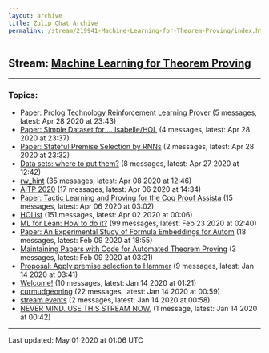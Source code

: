 ```yaml
---
layout: archive
title: Zulip Chat Archive
permalink: /stream/219941-Machine-Learning-for-Theorem-Proving/index.html
---
```


## Stream: [Machine Learning for Theorem Proving](https://leanprover-community.github.io/archive/stream/219941-Machine-Learning-for-Theorem-Proving/index.html)
---

### Topics:

* [Paper: Prolog Technology Reinforcement Learning Prover](topic/Paper.3A.20Prolog.20Technology.20Reinforcement.20Learning.20Prover.html) (5 messages, latest: Apr 28 2020 at 23:43)
* [Paper: Simple Dataset for ... Isabelle/HOL](topic/Paper.3A.20Simple.20Dataset.20for.20.2E.2E.2E.20Isabelle.2FHOL.html) (4 messages, latest: Apr 28 2020 at 23:37)
* [Paper: Stateful Premise Selection by RNNs](topic/Paper.3A.20Stateful.20Premise.20Selection.20by.20RNNs.html) (2 messages, latest: Apr 28 2020 at 23:32)
* [Data sets: where to put them?](topic/Data.20sets.3A.20where.20to.20put.20them.3F.html) (8 messages, latest: Apr 27 2020 at 12:42)
* [rw_hint](topic/rw_hint.html) (35 messages, latest: Apr 08 2020 at 12:46)
* [AITP 2020](topic/AITP.202020.html) (17 messages, latest: Apr 06 2020 at 14:34)
* [Paper: Tactic Learning and Proving for the Coq Proof Assista](topic/Paper.3A.20Tactic.20Learning.20and.20Proving.20for.20the.20Coq.20Proof.20Assista.html) (15 messages, latest: Apr 06 2020 at 03:02)
* [HOList](topic/HOList.html) (151 messages, latest: Apr 02 2020 at 00:06)
* [ML for Lean: How to do it?](topic/ML.20for.20Lean.3A.20How.20to.20do.20it.3F.html) (99 messages, latest: Feb 23 2020 at 02:40)
* [Paper: An Experimental Study of Formula Embeddings for Autom](topic/Paper.3A.20An.20Experimental.20Study.20of.20Formula.20Embeddings.20for.20Autom.html) (18 messages, latest: Feb 09 2020 at 18:55)
* [Maintaining Papers with Code for Automated Theorem Proving](topic/Maintaining.20Papers.20with.20Code.20for.20Automated.20Theorem.20Proving.html) (3 messages, latest: Feb 09 2020 at 03:21)
* [Proposal: Apply premise selection to Hammer](topic/Proposal.3A.20Apply.20premise.20selection.20to.20Hammer.html) (9 messages, latest: Jan 14 2020 at 03:41)
* [Welcome!](topic/Welcome!.html) (10 messages, latest: Jan 14 2020 at 01:21)
* [curmudgeoning](topic/curmudgeoning.html) (22 messages, latest: Jan 14 2020 at 00:59)
* [stream events](topic/stream.20events.html) (2 messages, latest: Jan 14 2020 at 00:58)
* [NEVER MIND.  USE THIS STREAM NOW.](topic/NEVER.20MIND.2E.20.20USE.20THIS.20STREAM.20NOW.2E.html) (1 message, latest: Jan 14 2020 at 00:42)

<hr><p>Last updated: May 01 2020 at 01:06 UTC</p>
